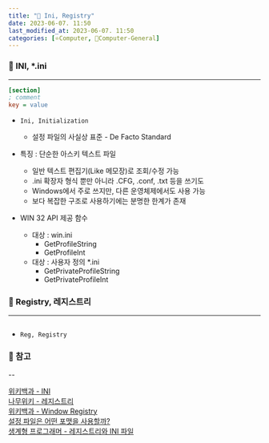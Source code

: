 ```yaml
---
title: "🌚 Ini, Registry"
date: 2023-06-07. 11:50
last_modified_at: 2023-06-07. 11:50
categories: [⭐Computer, 🌚Computer-General]
---
```


### 💫 INI, *.ini

---

```ini
[section]
; comment
key = value
```

- `Ini, Initialization`
  - 설정 파일의 사실상 표준 - De Facto Standard

- 특징 : 단순한 아스키 텍스트 파일
  - 일반 텍스트 편집기(Like 메모장)로 조회/수정 가능
  - .ini 확장자 형식 뿐만 아니라 .CFG, .conf, .txt 등을 쓰기도
  - Windows에서 주로 쓰지만, 다른 운영체제에서도 사용 가능
  - 보다 복잡한 구조로 사용하기에는 분명한 한계가 존재

- WIN 32 API 제공 함수
  - 대상 : win.ini
    - GetProfileString
    - GetProfileInt
  - 대상 : 사용자 정의 *.ini
    - GetPrivateProfileString
    - GetPrivateProfileInt

### 💫 Registry, 레지스트리

---

```reg

```

- `Reg, Registry`

### 💫 참고

--

[위키백과 - INI](https://ko.wikipedia.org/wiki/INI_%ED%8C%8C%EC%9D%BC)  
[나무위키 - 레지스트리](https://namu.wiki/w/%EB%A0%88%EC%A7%80%EC%8A%A4%ED%8A%B8%EB%A6%AC)  
[위키백과 - Window Registry](https://ko.wikipedia.org/wiki/%EC%9C%88%EB%8F%84%EC%9A%B0_%EB%A0%88%EC%A7%80%EC%8A%A4%ED%8A%B8%EB%A6%AC)  
[설정 파일은 어떤 포맷을 사용할까?](https://www.morenice.kr/222)  
[생계형 프로그래머 - 레지스트리와 INI 파일](https://blog.naver.com/ljc8808/220404118290?viewType=pc)  
